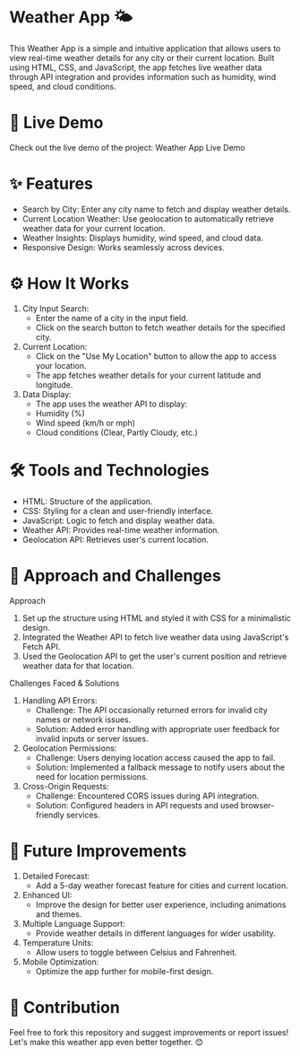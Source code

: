 # Weather App 🌤️
This Weather App is a simple and intuitive application that allows users to view real-time weather details for any city or their current location. Built using HTML, CSS, and JavaScript, the app fetches live weather data through API integration and provides information such as humidity, wind speed, and cloud conditions.

# 🚀 Live Demo
Check out the live demo of the project:
Weather App Live Demo

# ✨ Features
- Search by City: Enter any city name to fetch and display weather details.
- Current Location Weather: Use geolocation to automatically retrieve weather data for your current location.
- Weather Insights: Displays humidity, wind speed, and cloud data.
- Responsive Design: Works seamlessly across devices.

# ⚙️ How It Works
1. City Input Search:
   - Enter the name of a city in the input field.
   - Click on the search button to fetch weather details for the specified city.
2. Current Location:
   - Click on the "Use My Location" button to allow the app to access your location.
   - The app fetches weather details for your current latitude and longitude.
3. Data Display:
   - The app uses the weather API to display:
   - Humidity (%)
    - Wind speed (km/h or mph)
    - Cloud conditions (Clear, Partly Cloudy, etc.)

# 🛠️ Tools and Technologies
- HTML: Structure of the application.
- CSS: Styling for a clean and user-friendly interface.
- JavaScript: Logic to fetch and display weather data.
- Weather API: Provides real-time weather information.
- Geolocation API: Retrieves user's current location.

# 🧠 Approach and Challenges
Approach
   1. Set up the structure using HTML and styled it with CSS for a minimalistic design.
   2. Integrated the Weather API to fetch live weather data using JavaScript's Fetch API.
   3. Used the Geolocation API to get the user's current position and retrieve weather data for that location.

Challenges Faced & Solutions
   1. Handling API Errors:
      - Challenge: The API occasionally returned errors for invalid city names or network issues.
      - Solution: Added error handling with appropriate user feedback for invalid inputs or server issues.
   2. Geolocation Permissions:
      - Challenge: Users denying location access caused the app to fail.
      - Solution: Implemented a fallback message to notify users about the need for location permissions.
   3. Cross-Origin Requests:
      - Challenge: Encountered CORS issues during API integration.
      - Solution: Configured headers in API requests and used browser-friendly services.
     
# 🚀 Future Improvements
1. Detailed Forecast:
   - Add a 5-day weather forecast feature for cities and current location.
2. Enhanced UI:
   - Improve the design for better user experience, including animations and themes.
3. Multiple Language Support:
   - Provide weather details in different languages for wider usability.
4. Temperature Units:
   - Allow users to toggle between Celsius and Fahrenheit.
5. Mobile Optimization:
   - Optimize the app further for mobile-first design.

# 🌟 Contribution
Feel free to fork this repository and suggest improvements or report issues! Let's make this weather app even better together. 😊
        
      
